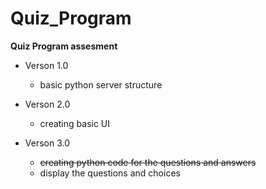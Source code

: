 # Quiz_Program

**Quiz Program assesment**


* Verson 1.0 
  - basic python server structure
  
* Verson 2.0
  - creating basic UI

* Verson 3.0
  - ~~creating python code for the questions and answers~~
  - display the questions and choices
  
